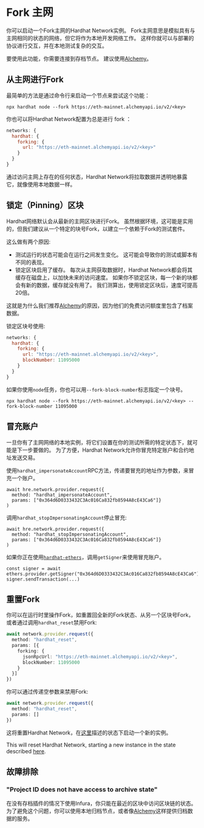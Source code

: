 # Fork 主网

你可以启动一个Fork主网的Hardhat Network实例。 Fork主网意思是模拟具有与主网相同的状态的网络，但它将作为本地开发网络工作。 这样你就可以与部署的协议进行交互，并在本地测试复杂的交互。

要使用此功能，你需要连接到存档节点。 建议使用[Alchemy]。


## 从主网进行Fork

最简单的方法是通过命令行来启动一个节点来尝试这个功能：


```
npx hardhat node --fork https://eth-mainnet.alchemyapi.io/v2/<key>
```

你也可以将Hardhat Network配置为总是进行 fork ：


```js
networks: {
  hardhat: {
    forking: {
      url: "https://eth-mainnet.alchemyapi.io/v2/<key>"
    }
  }
}
```

通过访问主网上存在的任何状态，Hardhat Network将拉取数据并透明地暴露它，就像使用本地数据一样。


## 锁定（Pinning）区块

Hardhat网络默认会从最新的主网区块进行Fork。 虽然根据环境，这可能是实用的，但我们建议从一个特定的块号Fork，以建立一个依赖于Fork的测试套件。

这么做有两个原因:

- 测试运行的状态可能会在运行之间发生变化。 这可能会导致你的测试或脚本有不同的表现。
- 锁定区块启用了缓存。 每次从主网获取数据时，Hardhat Network都会将其缓存在磁盘上，以加快未来的访问速度。 如果你不锁定区块，每一个新的块都会有新的数据，缓存就没有用了。 我们测算出，使用锁定区块后，速度可提高20倍。

这就是为什么我们推荐[Alchemy]的原因，因为他们的免费访问额度里包含了档案数据。

锁定区块号使用:

```js
networks: {
  hardhat: {
    forking: {
      url: "https://eth-mainnet.alchemyapi.io/v2/<key>",
      blockNumber: 11095000
    }
  }
}
```

如果你使用`node`任务，你也可以用`--fork-block-number`标志指定一个块号。


```
npx hardhat node --fork https://eth-mainnet.alchemyapi.io/v2/<key> --fork-block-number 11095000
```

## 冒充账户

一旦你有了主网网络的本地实例，将它们设置在你的测试所需的特定状态下，就可能是下一步要做的。 为了方便，Hardhat Network允许你冒充特定账户和合约地址发送交易。


使用`hardhat_impersonateAccount`RPC方法，传递要冒充的地址作为参数，来冒充一个账户。

```tsx
await hre.network.provider.request({
  method: "hardhat_impersonateAccount",
  params: ["0x364d6D0333432C3Ac016Ca832fb8594A8cE43Ca6"]}
)
```

调用`hardhat_stopImpersonatingAccount`停止冒充:

```tsx
await hre.network.provider.request({
  method: "hardhat_stopImpersonatingAccount",
  params: ["0x364d6D0333432C3Ac016Ca832fb8594A8cE43Ca6"]}
)
```

如果你正在使用[`hardhat-ethers`](https://github.com/nomiclabs/hardhat/tree/master/packages/hardhat-ethers)，调用`getSigner`来使用冒充账户。

```
const signer = await ethers.provider.getSigner("0x364d6D0333432C3Ac016Ca832fb8594A8cE43Ca6")
signer.sendTransaction(...)
```

## 重置Fork

你可以在运行时里操作Fork，如重置回全新的Fork状态、从另一个区块号Fork，或者通过调用`hardhat_reset`禁用Fork:


```ts
await network.provider.request({
  method: "hardhat_reset",
  params: [{
    forking: {
      jsonRpcUrl: "https://eth-mainnet.alchemyapi.io/v2/<key>",
      blockNumber: 11095000
    }
  }]
})
```

你可以通过传递空参数来禁用Fork:

```ts
await network.provider.request({
  method: "hardhat_reset",
  params: []
})
```

这将重置Hardhat Network，在[这里](../hardhat-network/README.md#hardhat-network-initial-state)描述的状态下启动一个新的实例。

This will reset Hardhat Network, starting a new instance in the state described [here](../hardhat-network/README.md#hardhat-network-initial-state).

## 故障排除

### "Project ID does not have access to archive state"

在没有存档插件的情况下使用Infura，你只能在最近的区块中访问区块链的状态。 为了避免这个问题，你可以使用本地归档节点，或者像[Alchemy]这样提供归档数据的服务。


[Alchemy]: https://alchemyapi.io/?r=7d60e34c-b30a-4ffa-89d4-3c4efea4e14b
